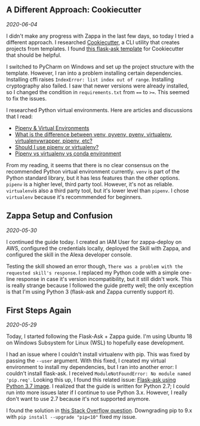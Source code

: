 ## A Different Approach: Cookiecutter
*2020-06-04*

I didn't make any progress with Zappa in the last few days, so today I tried a different approach. I researched 
[Cookiecutter](https://cookiecutter.readthedocs.io/en/1.7.2/README.html), a CLI utility that creates projects from 
templates. I found 
[this flask-ask template](https://github.com/chrisvoncsefalvay/cookiecutter-flask-ask)
for Cookiecutter that should be helpful.

I switched to PyCharm on Windows and set up the project structure with the template. However, I ran into a problem 
installing certain dependencies. Installing cffi raises `IndexError: list index out of range`. Installing cryptography 
also failed. I saw that newer versions were already installed, so I changed the condition in `requirements.txt` from 
`==` to `>=`. This seemed to fix the issues.

I researched Python virtual environments. Here are articles and discussions that I read:
- [Pipenv & Virtual Environments](https://docs.python-guide.org/dev/virtualenvs/)
- [What is the difference between venv, pyvenv, pyenv, virtualenv, virtualenvwrapper, pipenv, etc?](https://stackoverflow.com/questions/41573587/what-is-the-difference-between-venv-pyvenv-pyenv-virtualenv-virtualenvwrappe)
- [Should I use pipenv or virtualenv?](https://www.reddit.com/r/learnpython/comments/9lrcee/should_i_use_pipenv_or_virtualenv/)
- [Pipenv vs virtualenv vs conda environment](https://medium.com/@krishnaregmi/pipenv-vs-virtualenv-vs-conda-environment-3dde3f6869ed)

From my reading, it seems that there is no clear consensus on the recommended Python virtual environment currently. 
`venv` is part of the Python standard library, but it has less features than the other options. `pipenv` is a higher 
level, third party tool. However, it's not as reliable. `virtualenv`is also a third party tool, but it's lower level 
than `pipenv`. I chose `virtualenv` because it's recommmended for beginners.

## Zappa Setup and Confusion
*2020-05-30*

I continued the guide today. I created an IAM User for zappa-deploy on AWS, configured the 
credentials locally, deployed the Skill with Zappa, and configured the skill in the Alexa developer 
console.

Testing the skill showed an error though, `There was a problem with the requested skill's response`. 
I replaced my Python code with a simple one-line response in case it's version incompatibility, but 
it still didn't work. This is really strange because I followed the guide pretty well; the only 
exception is that I'm using Python 3 (flask-ask and Zappa currently support it).

## First Steps Again
*2020-05-29*

Today, I started following the Flask-Ask + Zappa guide. I'm using Ubuntu 18 on Windows Subsystem for 
Linux (WSL) to hopefully ease development.

I had an issue where I couldn't install virtualenv with pip. This was fixed by passing the 
`--user` argument. With this fixed, I created my virtual environment to install my dependencies, but I 
ran into another error: I couldn't install flask-ask. I received `ModuleNotFoundError: No module named 
'pip.req'`. Looking this up, I found this related issue:
[Flask-ask using Python 3.7 image](https://github.com/tiangolo/uwsgi-nginx-flask-docker/issues/133). 
I realized that the guide is written for Python 2.7; I could run into more issues later if I continue to 
use Python 3.x. However, I really don't want to use 2.7 because it's not supported anymore.

I found the solution in 
[this Stack Overflow question](https://stackoverflow.com/questions/51273969/virtutalenv-command-python-setup-py-egg-info-failed-with-error-code-1).
Downgrading pip to 9.x with `pip install --upgrade "pip<10"` fixed my issue. 
